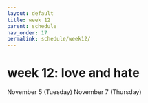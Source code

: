 ```yaml
---
layout: default
title: week 12
parent: schedule
nav_order: 17
permalink: schedule/week12/
---
```


# week 12: love and hate

November 5 (Tuesday)
November 7 (Thursday)
